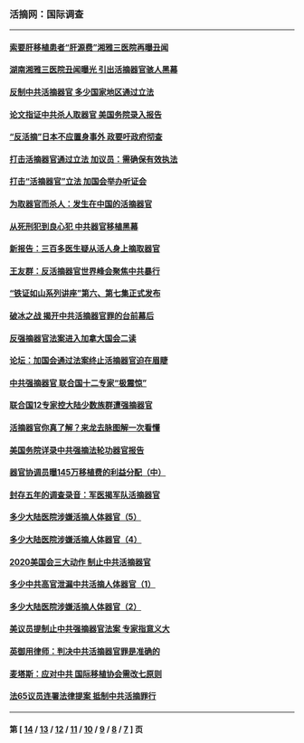 ### 活摘网：国际调查
---
#### [索要肝移植患者“肝源费”湘雅三医院再曝丑闻](../../pages/nf5947/n14055320.md?09110430) 
#### [湖南湘雅三医院丑闻曝光 引出活摘器官骇人黑幕](../../pages/nf5947/n14051847.md?09110430) 
#### [反制中共活摘器官 多少国家地区通过立法](../../pages/nf5947/n14009863.md?09110430) 
#### [论文指证中共杀人取器官 美国务院录入报告](../../pages/nf5947/n13999890.md?09110430) 
#### [“反活摘”日本不应置身事外 政要吁政府彻查](../../pages/nf5947/n13971188.md?09110430) 
#### [打击活摘器官通过立法 加议员：需确保有效执法](../../pages/nf5947/n13886356.md?09110430) 
#### [打击“活摘器官”立法 加国会举办听证会](../../pages/nf5947/n13869362.md?09110430) 
#### [为取器官而杀人：发生在中国的活摘器官](../../pages/nf5947/n13794731.md?09110430) 
#### [从死刑犯到良心犯 中共器官移植黑幕](../../pages/nf5947/n13764669.md?09110430) 
#### [新报告：三百多医生疑从活人身上摘取器官](../../pages/nf5947/n13703044.md?09110430) 
#### [王友群：反活摘器官世界峰会聚焦中共暴行](../../pages/nf5947/n13250738.md?09110430) 
#### [“铁证如山系列讲座”第六、第七集正式发布](../../pages/nf5947/n13106287.md?09110430) 
#### [破冰之战 揭开中共活摘器官罪的台前幕后](../../pages/nf5947/n13082457.md?09110430) 
#### [反强摘器官法案进入加拿大国会二读](../../pages/nf5947/n13033450.md?09110430) 
#### [论坛：加国会通过法案终止活摘器官迫在眉睫](../../pages/nf5947/n13029839.md?09110430) 
#### [中共强摘器官 联合国十二专家“极震惊”](../../pages/nf5947/n13024313.md?09110430) 
#### [联合国12专家控大陆少数族群遭强摘器官](../../pages/nf5947/n13023877.md?09110430) 
#### [活摘器官你真了解？来龙去脉图解一次看懂](../../pages/nf5947/n13013820.md?09110430) 
#### [美国务院详录中共强摘法轮功器官报告](../../pages/nf5947/n12944519.md?09110430) 
#### [器官协调员曝145万移植费的利益分配（中）](../../pages/nf5947/n12894547.md?09110430) 
#### [封存五年的调查录音：军医揭军队活摘器官](../../pages/nf5947/n12798692.md?09110430) 
#### [多少大陆医院涉嫌活摘人体器官（5）](../../pages/nf5947/n12768383.md?09110430) 
#### [多少大陆医院涉嫌活摘人体器官（4）](../../pages/nf5947/n12664434.md?09110430) 
#### [2020美国会三大动作 制止中共活摘器官](../../pages/nf5947/n12682004.md?09110430) 
#### [多少中共高官泄漏中共活摘人体器官（1）](../../pages/nf5947/n12671234.md?09110430) 
#### [多少大陆医院涉嫌活摘人体器官（2）](../../pages/nf5947/n12655589.md?09110430) 
#### [美议员提制止中共强摘器官法案 专家指意义大](../../pages/nf5947/n12630561.md?09110430) 
#### [英御用律师：判决中共活摘器官罪是准确的](../../pages/nf5947/n12580740.md?09110430) 
#### [麦塔斯：应对中共 国际移植协会需改七原则](../../pages/nf5947/n12514711.md?09110430) 
#### [法65议员连署法律提案 抵制中共活摘罪行](../../pages/nf5947/n12437047.md?09110430) 

---
#### 第 [ [14](./14.md?09110430) / [13](./13.md?09110430) / [12](./12.md?09110430) / [11](./11.md?09110430) / [10](./10.md?09110430) / [9](./9.md?09110430) / [8](./8.md?09110430) / [7](./7.md?09110430) ] 页
